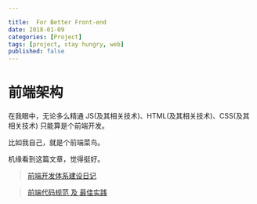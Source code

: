 ```yaml
---

title:  For Better Front-end
date: 2018-01-09
categories: [Project]
tags: [project, stay hungry, web]
published: false
---
```


# 前端架构

在我眼中，无论多么精通 JS(及其相关技术)、HTML(及其相关技术)、CSS(及其相关技术) 只能算是个前端开发。

比如我自己，就是个前端菜鸟。

机缘看到这篇文章，觉得挺好。

> [前端开发体系建设日记](https://github.com/fouber/blog/issues/2)


> [前端代码规范 及 最佳实践](http://coderlmn.github.io/code-standards/)







